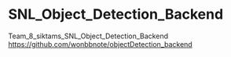 # SNL_Object_Detection_Backend
Team_8_siktams_SNL_Object_Detection_Backend  
https://github.com/wonbbnote/objectDetection_backend
